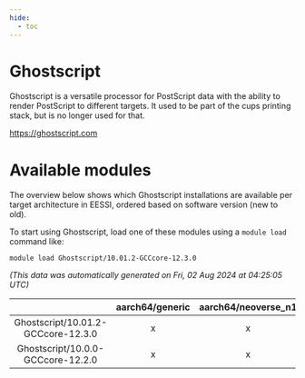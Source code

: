 ```yaml
---
hide:
  - toc
---
```


Ghostscript
===========


Ghostscript is a versatile processor for PostScript data with the ability to render PostScript to different targets. It used to be part of the cups printing stack, but is no longer used for that.

https://ghostscript.com
# Available modules


The overview below shows which Ghostscript installations are available per target architecture in EESSI, ordered based on software version (new to old).

To start using Ghostscript, load one of these modules using a `module load` command like:

```shell
module load Ghostscript/10.01.2-GCCcore-12.3.0
```

*(This data was automatically generated on Fri, 02 Aug 2024 at 04:25:05 UTC)*  

| |aarch64/generic|aarch64/neoverse_n1|aarch64/neoverse_v1|x86_64/generic|x86_64/amd/zen2|x86_64/amd/zen3|x86_64/amd/zen4|x86_64/intel/haswell|x86_64/intel/skylake_avx512|
| :---: | :---: | :---: | :---: | :---: | :---: | :---: | :---: | :---: | :---: |
|Ghostscript/10.01.2-GCCcore-12.3.0|x|x|x|x|x|x|-|x|x|
|Ghostscript/10.0.0-GCCcore-12.2.0|x|x|x|x|x|x|-|x|x|
